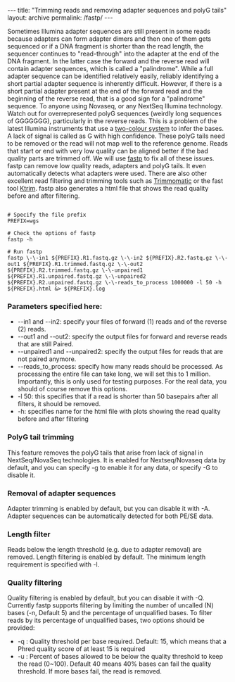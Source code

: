 \-\--
title: "Trimming reads and removing adapter sequences and polyG tails"
layout: archive
permalink: /fastp/
\-\--

Sometimes Illumina adapter sequences are still present in some reads because adapters can form adapter dimers and then one of them gets sequenced or if a DNA fragment is shorter than the read length, the sequencer continues to "read-through" into the adapter at the end of the DNA fragment. In the latter case the forward and the reverse read will contain adapter sequences, which is called a "palindrome". While a full adapter sequence can be identified relatively easily, reliably identifying a short partial adapter sequence is inherently difficult. However, if there is a short partial adapter present at the end of the forward read and the beginning of the reverse read, that is a good sign for a "palindrome" sequence.
To anyone using Novaseq, or any NextSeq Illumina technology. Watch out for overrepresented polyG sequences (weirdly long sequences of GGGGGGG), particularly in the reverse reads. This is a problem of the latest Illumina instruments that use a [two-colour system](https://sequencing.qcfail.com/articles/illumina-2-colour-chemistry-can-overcall-high-confidence-g-bases/) to infer the bases. A lack of signal is called as G with high confidence. These polyG tails need to be removed or the read will not map well to the reference genome.
Reads that start or end with very low quality can be aligned better if the bad quality parts are trimmed off. We will use [fastp](https://github.com/OpenGene/fastp) to fix all of these issues. fastp can remove low quality reads, adapters and polyG tails. It even automatically detects what adapters were used.
There are also other excellent read filtering and trimming tools such as [Trimmomatic](https://speciationgenomics.github.io/Trimmomatic) or the fast tool [Ktrim](https://academic.oup.com/bioinformatics/article/36/11/3561/5803071).
fastp also generates a html file that shows the read quality before and after filtering.

```shell

# Specify the file prefix
PREFIX=wgs

# Check the options of fastp
fastp -h

# Run fastp
fastp \-\-in1 ${PREFIX}.R1.fastq.gz \-\-in2 ${PREFIX}.R2.fastq.gz \-\-out1 ${PREFIX}.R1.trimmed.fastq.gz \-\-out2 ${PREFIX}.R2.trimmed.fastq.gz \-\-unpaired1 ${PREFIX}.R1.unpaired.fastq.gz \-\-unpaired2 ${PREFIX}.R2.unpaired.fastq.gz \-\-reads_to_process 1000000 -l 50 -h ${PREFIX}.html &> ${PREFIX}.log
```
### Parameters specified here:
* \-\-in1 and \-\-in2: specify your files of forward (1) reads and of the reverse (2) reads.
* \-\-out1 and \-\-out2: specify the output files for forward and reverse reads that are still Paired.
* \-\-unpaired1 and \-\-unpaired2: specify the output files for reads that are not paired anymore.
* \-\-reads_to_process: specify how many reads should be processed. As processing the entire file can take long, we will set this to 1 million. Importantly, this is only used for testing purposes. For the real data, you should of course remove this options.
* -l 50: this specifies that if a read is shorter than 50 basepairs after all filters, it should be removed.
* -h: specifies name for the html file with plots showing the read quality before and after filtering


### PolyG tail trimming
This feature removes the polyG tails that arise from lack of signal in NextSeq/NovaSeq technologies. It is enabled for Nextseq/Novaseq data by default, and you can specify -g to enable it for any data, or specify -G to disable it.

### Removal of adapter sequences
Adapter trimming is enabled by default, but you can disable it with -A. Adapter sequences can be automatically detected for both PE/SE data.

### Length filter
Reads below the length threshold (e.g. due to adapter removal) are removed. Length filtering is enabled by default. The minimum length requirement is specified with -l.

### Quality filtering
Quality filtering is enabled by default, but you can disable it with -Q. Currently fastp supports filtering by limiting the number of uncalled (N) bases (-n, Default 5) and the percentage of unqualified bases.
To filter reads by its percentage of unqualified bases, two options should be provided:
* -q : Quality threshold per base required. Default: 15, which means that a Phred quality score of at least 15 is required
* -u : Percent of bases allowed to be below the quality threshold to keep the read (0~100). Default 40 means 40% bases can fail the quality threshold. If more bases fail, the read is removed.

